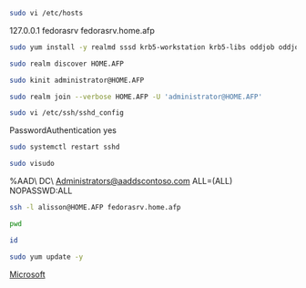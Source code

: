 ```bash
sudo vi /etc/hosts
```
127.0.0.1   fedorasrv fedorasrv.home.afp  

```bash
sudo yum install -y realmd sssd krb5-workstation krb5-libs oddjob oddjob-mkhomedir samba-common-tools

sudo realm discover HOME.AFP

sudo kinit administrator@HOME.AFP

sudo realm join --verbose HOME.AFP -U 'administrator@HOME.AFP'
```

```bash
sudo vi /etc/ssh/sshd_config
```
PasswordAuthentication yes  

```bash
sudo systemctl restart sshd
```

```bash
sudo visudo
```
%AAD\ DC\ Administrators@aaddscontoso.com ALL=(ALL) NOPASSWD:ALL

```bash
ssh -l alisson@HOME.AFP fedorasrv.home.afp

pwd

id
```

```bash
sudo yum update -y
```

[Microsoft](https://learn.microsoft.com/pt-br/entra/identity/domain-services/join-rhel-linux-vm?tabs=rhel7)